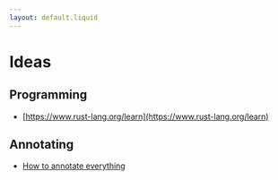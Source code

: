 ```yaml
---
layout: default.liquid
---
```

# Ideas

## Programming

* [https://www.rust-lang.org/learn](https://www.rust-lang.org/learn)

## Annotating

* [How to annotate everything](https://beepb00p.xyz/annotating.html)

